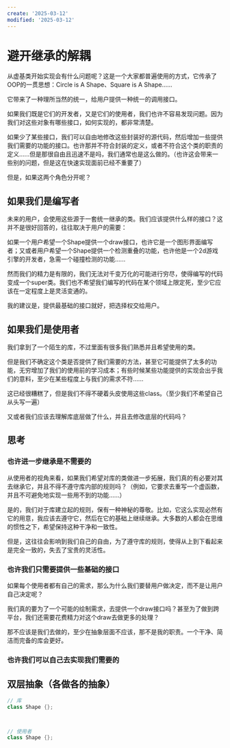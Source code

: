 ```yaml
---
create: '2025-03-12'
modified: '2025-03-12'
---
```


# 避开继承的解耦

从虚基类开始实现会有什么问题呢？这是一个大家都普遍使用的方式，它传承了OOP的一贯思想：Circle is A Shape、Square is A Shape......

它带来了一种理所当然的统一，给用户提供一种统一的调用接口。

如果我们既是它们的开发者，又是它们的使用者，我们也许不容易发现问题。因为我们对这些对象有哪些接口，如何实现的，都非常清楚。

如果少了某些接口，我们可以自由地修改这些封装好的源代码，然后增加一些提供我们需要的功能的接口。也许那并不符合封装的定义，或者不符合这个类的职责的定义......但是那很自由且迅速不是吗，我们通常也是这么做的。（也许这会带来一些别的问题，但是这在快速实现面前已经不重要了）

但是，如果这两个角色分开呢？

## 如果我们是编写者

未来的用户，会使用这些源于一套统一继承的类。我们应该提供什么样的接口？这并不是很好回答的，往往取决于用户的需要：

如果一个用户希望一个Shape提供一个draw接口，也许它是一个图形界面编写者；又或者用户希望一个Shape提供一个检测重叠的功能，也许他是一个2d游戏引擎的开发者，急需一个碰撞检测的功能......

然而我们的精力是有限的，我们无法对千变万化的可能进行穷尽，使得编写的代码变成一个super类。我们也不希望我们编写的代码在某个领域上限定死，至少它应该在一定程度上是灵活变通的。

我的建议是，提供最基础的接口就好，把选择权交给用户。

## 如果我们是使用者

我们拿到了一个陌生的库，不过里面有很多我们熟悉并且希望使用的类。

但是我们不确定这个类是否提供了我们需要的方法，甚至它可能提供了太多的功能，无穷增加了我们的使用前的学习成本；有些时候某些功能提供的实现会出乎我们的意料，至少在某些程度上与我们的需求不符......

这已经很糟糕了，但是我们不得不硬着头皮使用这些class。（至少我们不希望自己从头写一遍）

又或者我们应该去理解库底层做了什么，并且去修改底层的代码吗？

## 思考

### 也许进一步继承是不需要的

从使用者的视角来看，如果我们希望对库的类做进一步拓展，我们真的有必要对其去继承它，并且不得不遵守库内部的规则吗？（例如，它要求去重写一个虚函数，并且不可避免地实现一些用不到的功能......）

是的，我们对于库建立起的规则，保有一种神秘的尊敬。比如，它这么实现必然有它的用意，我应该去遵守它，然后在它的基础上继续继承。大多数的人都会在思维的惯性之下，希望保持这种干净和一致性。

但是，这往往会影响到我们自己的自由，为了遵守库的规则，使得从上到下看起来是完全一致的，失去了宝贵的灵活性。

### 也许我们只需要提供一些基础的接口

如果每个使用者都有自己的需求，那么为什么我们要替用户做决定，而不是让用户自己决定呢？

我们真的要为了一个可能的绘制需求，去提供一个draw接口吗？甚至为了做到跨平台，我们还需要花费精力对这个draw去做更多的处理？

那不应该是我们去做的，至少在抽象层面不应该，那不是我的职责。一个干净、简洁而完备的库会更好。

### 也许我们可以自己去实现我们需要的



## 双层抽象（各做各的抽象）

```C++
// 库
class Shape {};



// 使用者
class Shape {};


```